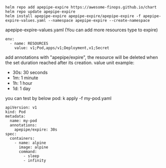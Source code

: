 ```
helm repo add apepipe-expire https://awesome-finops.github.io/chart
helm repo update apepipe-expire
helm install apepipe-expire apepipe-expire/apepipe-expire -f apepipe-expire-values.yaml --namespace apepipe-expire --create-namespace
```
apepipe-expire-values.yaml (You can add more resources type to expire)
```
env:
  - name: RESOURCES
    value: v1;Pod,apps/v1;Deployment,v1;Secret
```

add annotations with "apepipe/expire", the resource will be deleted when the set duration reached after its creation.
value unit example: 
* 30s: 30 seconds
* 1m: 1 minute
* 1h: 1 hour
* 1d: 1 day


you can test by below pod:
k apply -f my-pod.yaml
```
apiVersion: v1
kind: Pod
metadata:
  name: my-pod
  annotations:
    apepipe/expire: 30s
spec:
  containers:
    - name: alpine
      image: alpine
      command:
        - sleep
        - infinity
```



